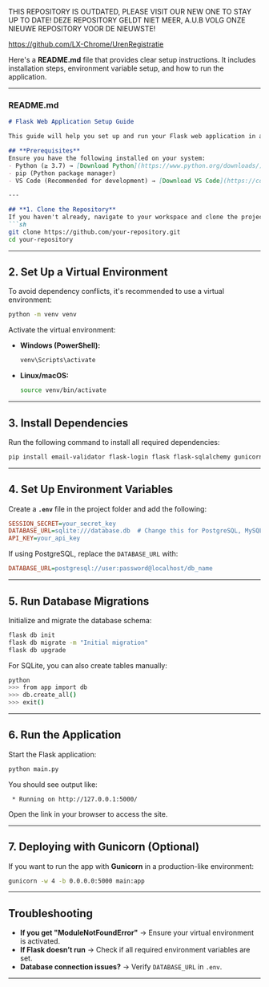 THIS REPOSITORY IS OUTDATED, PLEASE VISIT OUR NEW ONE TO STAY UP TO DATE!
DEZE REPOSITORY GELDT NIET MEER, A.U.B VOLG ONZE NIEUWE REPOSITORY VOOR DE NIEUWSTE!

https://github.com/LX-Chrome/UrenRegistratie

Here's a **README.md** file that provides clear setup instructions. It includes installation steps, environment variable setup, and how to run the application.  

---

### **README.md**  

```markdown
# Flask Web Application Setup Guide  

This guide will help you set up and run your Flask web application in a local development environment.  

## **Prerequisites**  
Ensure you have the following installed on your system:  
- Python (≥ 3.7) → [Download Python](https://www.python.org/downloads/)  
- pip (Python package manager)  
- VS Code (Recommended for development) → [Download VS Code](https://code.visualstudio.com/)  

---

## **1. Clone the Repository**  
If you haven't already, navigate to your workspace and clone the project:  
```sh
git clone https://github.com/your-repository.git
cd your-repository
```

---

## **2. Set Up a Virtual Environment**  
To avoid dependency conflicts, it's recommended to use a virtual environment:  
```sh
python -m venv venv
```
Activate the virtual environment:  
- **Windows (PowerShell):**  
  ```sh
  venv\Scripts\activate
  ```
- **Linux/macOS:**  
  ```sh
  source venv/bin/activate
  ```

---

## **3. Install Dependencies**  
Run the following command to install all required dependencies:  
```sh
pip install email-validator flask-login flask flask-sqlalchemy gunicorn psycopg2-binary routes flask-wtf pdfkit sqlalchemy werkzeug twilio xlsxwriter openpyxl
```

---

## **4. Set Up Environment Variables**  
Create a **`.env`** file in the project folder and add the following:  
```ini
SESSION_SECRET=your_secret_key
DATABASE_URL=sqlite:///database.db  # Change this for PostgreSQL, MySQL, etc.
API_KEY=your_api_key
```
If using PostgreSQL, replace the `DATABASE_URL` with:  
```ini
DATABASE_URL=postgresql://user:password@localhost/db_name
```

---

## **5. Run Database Migrations**  
Initialize and migrate the database schema:  
```sh
flask db init
flask db migrate -m "Initial migration"
flask db upgrade
```
For SQLite, you can also create tables manually:  
```sh
python
>>> from app import db
>>> db.create_all()
>>> exit()
```

---

## **6. Run the Application**  
Start the Flask application:  
```sh
python main.py
```
You should see output like:  
```
 * Running on http://127.0.0.1:5000/
```
Open the link in your browser to access the site.

---

## **7. Deploying with Gunicorn (Optional)**  
If you want to run the app with **Gunicorn** in a production-like environment:  
```sh
gunicorn -w 4 -b 0.0.0.0:5000 main:app
```

---

## **Troubleshooting**  
- **If you get "ModuleNotFoundError"** → Ensure your virtual environment is activated.  
- **If Flask doesn’t run** → Check if all required environment variables are set.  
- **Database connection issues?** → Verify `DATABASE_URL` in `.env`.  

---

